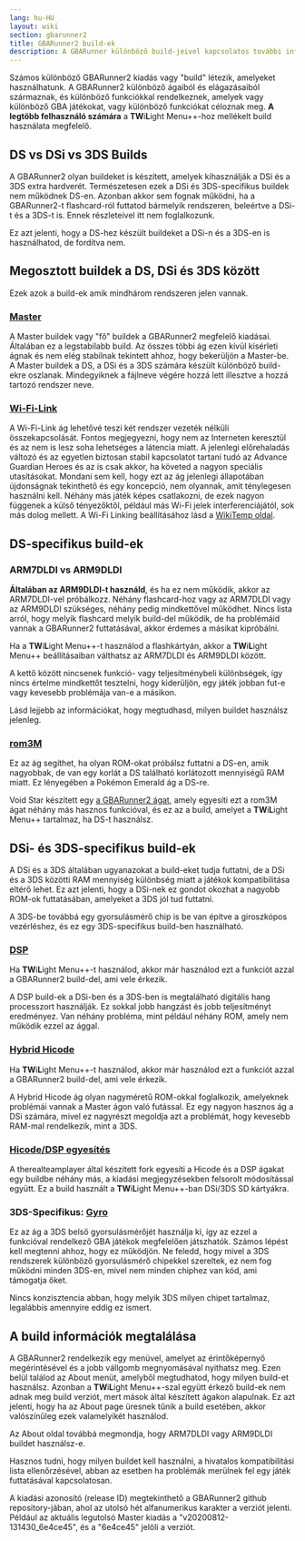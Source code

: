 ```yaml
---
lang: hu-HU
layout: wiki
section: gbarunner2
title: GBARunner2 build-ek
description: A GBARunner különböző build-jeivel kapcsolatos további információk és használatuk
---
```



Számos különböző GBARunner2 kiadás vagy "build" létezik, amelyeket használhatunk. A GBARunner2 különböző ágaiból és elágazásaiból származnak, és különböző funkciókkal rendelkeznek, amelyek vagy különböző GBA játékokat, vagy különböző funkciókat céloznak meg. **A legtöbb felhasználó számára** a **TW**i**L**ight Menu++-hoz mellékelt build használata megfelelő.

## DS vs DSi vs 3DS Builds

A GBARunner2 olyan buildeket is készített, amelyek kihasználják a DSi és a 3DS extra hardverét. Természetesen ezek a DSi és 3DS-specifikus buildek nem működnek DS-en. Azonban akkor sem fognak működni, ha a GBARunner2-t flashcard-ról futtatod bármelyik rendszeren, beleértve a DSi-t és a 3DS-t is. Ennek részleteivel itt nem foglalkozunk.

Ez azt jelenti, hogy a DS-hez készült buildeket a DSi-n és a 3DS-en is használhatod, de fordítva nem.

## Megosztott buildek a DS, DSi és 3DS között

Ezek azok a build-ek amik mindhárom rendszeren jelen vannak.

### [Master](https://github.com/Gericom/GBARunner2/releases)

A Master buildek vagy "fő" buildek a GBARunner2 megfelelő kiadásai. Általában ez a legstabilabb build. Az összes többi ág ezen kívül kísérleti ágnak és nem elég stabilnak tekintett ahhoz, hogy bekerüljön a Master-be. A Master buildek a DS, a DSi és a 3DS számára készült különböző build-ekre oszlanak. Mindegyiknek a fájlneve végére hozzá lett illesztve a hozzá tartozó rendszer neve.

### [Wi-Fi-Link](https://github.com/Gericom/GBARunner2/releases/tag/v20200217-194452_0b8bbe3)

A Wi-Fi-Link ág lehetővé teszi két rendszer vezeték nélküli összekapcsolását. Fontos megjegyezni, hogy nem az Interneten keresztül és az nem is lesz soha lehetséges a látencia miatt. A jelenlegi előrehaladás változó és az egyetlen biztosan stabil kapcsolatot tartani tudó az Advance Guardian Heroes és az is csak akkor, ha követed a nagyon speciális utasításokat. Mondani sem kell, hogy ezt az ág jelenlegi állapotában újdonságnak tekinthető és egy koncepció, nem olyannak, amit ténylegesen használni kell. Néhány más játék képes csatlakozni, de ezek nagyon függenek a külső tényezőktől, például más Wi-Fi jelek interferenciájától, sok más dolog mellett. A Wi-Fi Linking beállításához lásd a [WikiTemp oldal](https://wiki.gbatemp.net/wiki/GBARunner2/Link).

## DS-specifikus build-ek

### ARM7DLDI vs ARM9DLDI

**Általában az ARM9DLDI-t használd**, és ha ez nem működik, akkor az ARM7DLDI-vel próbálkozz. Néhány flashcard-hoz vagy az ARM7DLDI vagy az ARM9DLDI szükséges, néhány pedig mindkettővel működhet. Nincs lista arról, hogy melyik flashcard melyik build-del működik, de ha problémáid vannak a GBARunner2 futtatásával, akkor érdemes a másikat kipróbálni.

Ha a **TW**i**L**ight Menu++-t használod a flashkártyán, akkor a **TW**i**L**ight Menu++ beállításaiban válthatsz az ARM7DLDI és ARM9DLDI között.

A kettő között nincsenek funkció- vagy teljesítménybeli különbségek, így nincs értelme mindkettőt tesztelni, hogy kiderüljön, egy játék jobban fut-e vagy kevesebb problémája van-e a másikon.

Lásd lejjebb az információkat, hogy megtudhasd, milyen buildet használsz jelenleg.

### [rom3M](https://github.com/Gericom/GBARunner2/releases/tag/v20190911-201047_371815e)

Ez az ág segíthet, ha olyan ROM-okat próbálsz futtatni a DS-en, amik nagyobbak, de van egy korlát a DS található korlátozott mennyiségű RAM miatt. Ez lényegében a Pokémon Emerald ág a DS-re.

Void Star készített egy [a GBARunner2 ágat](https://github.com/unresolvedsymbol/GBARunner2-DSL-Enhanced/releases), amely egyesíti ezt a rom3M ágat néhány más hasznos funkcióval, és ez az a build, amelyet a **TW**i**L**ight Menu++ tartalmaz, ha DS-t használsz.

## DSi- és 3DS-specifikus build-ek

A DSi és a 3DS általában ugyanazokat a build-eket tudja futtatni, de a DSi és a 3DS közötti RAM mennyiség különbség miatt a játékok kompatibilitása eltérő lehet. Ez azt jelenti, hogy a DSi-nek ez gondot okozhat a nagyobb ROM-ok futtatásában, amelyeket a 3DS jól tud futtatni.

A 3DS-be továbbá egy gyorsulásmérő chip is be van építve a giroszkópos vezérléshez, és ez egy 3DS-specifikus build-ben használható.

### [DSP](https://github.com/Gericom/GBARunner2/releases/tag/v20200809-113646_551ae99_dsp-audio)

Ha **TW**i**L**ight Menu++-t használod, akkor már használod ezt a funkciót azzal a GBARunner2 build-del, ami vele érkezik.

A DSP build-ek a DSi-ben és a 3DS-ben is megtalálható digitális hang processzort használják. Ez sokkal jobb hangzást és jobb teljesítményt eredményez. Van néhány probléma, mint például néhány ROM, amely nem működik ezzel az ággal.

### [Hybrid Hicode](https://github.com/Gericom/GBARunner2/releases/tag/v20200812-130512_d5dc8d8)

Ha **TW**i**L**ight Menu++-t használod, akkor már használod ezt a funkciót azzal a GBARunner2 build-del, ami vele érkezik.

A Hybrid Hicode ág olyan nagyméretű ROM-okkal foglalkozik, amelyeknek problémái vannak a Master ágon való futással. Ez egy nagyon hasznos ág a DSi számára, mivel ez nagyrészt megoldja azt a problémát, hogy kevesebb RAM-mal rendelkezik, mint a 3DS.

### [Hicode/DSP egyesítés](https://github.com/therealteamplayer/GBARunner2/releases/tag/v20210911-merges-and-tweaks)

A therealteamplayer által készített fork egyesíti a Hicode és a DSP ágakat egy buildbe néhány más, a kiadási megjegyzésekben felsorolt módosítással együtt. Ez a build használt a **TW**i**L**ight Menu++-ban DSi/3DS SD kártyákra.

### 3DS-Specifikus: [Gyro](https://github.com/Gericom/GBARunner2/releases/tag/v20191228-021638_ee7f6a0)

Ez az ág a 3DS belső gyorsulásmérőjét használja ki, így az ezzel a funkcióval rendelkező GBA játékok megfelelően játszhatók. Számos lépést kell megtenni ahhoz, hogy ez működjön. Ne feledd, hogy mivel a 3DS rendszerek különböző gyorsulásmérő chipekkel szereltek, ez nem fog működni minden 3DS-en, mivel nem minden chiphez van kód, ami támogatja őket.

Nincs konzisztencia abban, hogy melyik 3DS milyen chipet tartalmaz, legalábbis amennyire eddig ez ismert.

## A build információk megtalálása

A GBARunner2 rendelkezik egy menüvel, amelyet az érintőképernyő megérintésével és a jobb vállgomb megnyomásával nyithatsz meg. Ezen belül találod az About menüt, amelyből megtudhatod, hogy milyen build-et használsz. Azonban a **TW**i**L**ight Menu++-szal együtt érkező build-ek nem adnak meg build verziót, mert mások által készített ágakon alapulnak. Ez azt jelenti, hogy ha az About page üresnek tűnik a build esetében, akkor valószínűleg ezek valamelyikét használod.

Az About oldal továbbá megmondja, hogy ARM7DLDI vagy ARM9DLDI buildet használsz-e.

Hasznos tudni, hogy milyen buildet kell használni, a hivatalos kompatibilitási lista ellenőrzésével, abban az esetben ha problémák merülnek fel egy játék futtatásával kapcsolatosan.

A kiadási azonosító (release ID) megtekinthető a GBARunner2 github repository-jában, ahol az utolsó hét alfanumerikus karakter a verziót jelenti. Például az aktuális legutolsó Master kiadás a "v20200812-131430_6e4ce45", és a "6e4ce45" jelöli a verziót.
